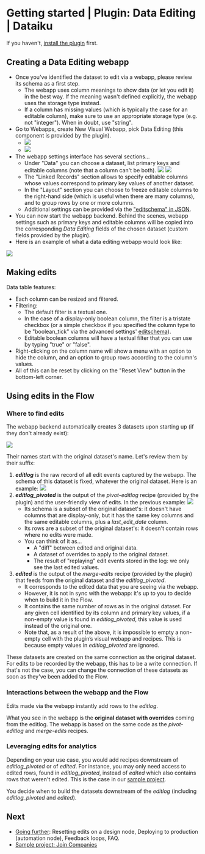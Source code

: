 # Getting started | Plugin: Data Editing | Dataiku

If you haven't, [install the plugin](install-plugin) first.

## Creating a Data Editing webapp

* Once you've identified the dataset to edit via a webapp, please review its schema as a first step.
  * The webapp uses column meanings to show data (or let you edit it) in the best way. If the meaning wasn't defined explicitly, the webapp uses the storage type instead.
  * If a column has missing values (which is typically the case for an editable column), make sure to use an appropriate storage type (e.g. not "integer"). When in doubt, use "string".
* Go to Webapps, create New Visual Webapp, pick Data Editing (this component is provided by the plugin).
  * ![](new_visual_webapp.png)
  * ![](new_visual_webapp_2.png)
* The webapp settings interface has several sections...
  * Under "Data" you can choose a dataset, list primary keys and editable columns (note that a column can't be both). ![](data_editing_webapp_params_1.png) ![](data_editing_webapp_params_2.png)
  * The "Linked Records" section allows to specify editable columns whose values correspond to primary key values of another dataset.
  * In the "Layout" section you can choose to freeze editable columns to the right-hand side (which is useful when there are many columns), and to group rows by one or more columns.
  * Additional settings can be provided via the ["editschema" in JSON](editschema).
* You can now start the webapp backend. Behind the scenes, webapp settings such as primary keys and editable columns will be copied into the corresponding _Data Editing_ fields of the chosen dataset (custom fields provided by the plugin).
* Here is an example of what a data editing webapp would look like:

![](webapp.png)

## Making edits

Data table features:

* Each column can be resized and filtered.
* Filtering:
  * The default filter is a textual one.
  * In the case of a display-only boolean column, the filter is a tristate checkbox (or a simple checkbox if you specified the column type to be "boolean_tick" via the advanced settings' [editschema](editschema)).
  * Editable boolean columns will have a textual filter that you can use by typing "true" or "false".
* Right-clicking on the column name will show a menu with an option to hide the column, and an option to group rows according to the column's values.
* All of this can be reset by clicking on the "Reset View" button in the bottom-left corner.

## Using edits in the Flow

### Where to find edits

The webapp backend automatically creates 3 datasets upon starting up (if they don't already exist):

![](new_datasets.png)

Their names start with the original dataset's name. Let's review them by their suffix:

 1. **_editlog_** is the raw record of all edit events captured by the webapp. The schema of this dataset is fixed, whatever the original dataset. Here is an example: ![](editlog.png)
 2. **_editlog\_pivoted_** is the output of the _pivot-editlog_ recipe (provided by the plugin) and the user-friendly view of edits. In the previous example: ![](editlog_pivoted.png)
    * Its schema is a subset of the original dataset's: it doesn't have columns that are display-only, but it has the same key columns and the same editable columns, plus a _last\_edit\_date_ column.
    * Its rows are a subset of the original dataset's: it doesn't contain rows where no edits were made.
    * You can think of it as...
      * A "diff" between edited and original data.
      * A dataset of overrides to apply to the original dataset.
      * The result of "replaying" edit events stored in the log: we only see the last edited values.
 3. **_edited_** is the output of the _merge-edits_ recipe (provided by the plugin) that feeds from the original dataset and the _editlog\_pivoted_.
    * It corresponds to the edited data that you are seeing via the webapp.
    * However, it is not in sync with the webapp: it's up to you to decide when to build it in the Flow.
    * It contains the same number of rows as in the original dataset. For any given cell identified by its column and primary key values, if a non-empty value is found in _editlog\_pivoted_, this value is used instead of the original one.
    * Note that, as a result of the above, it is impossible to empty a non-empty cell with the plugin’s visual webapp and recipes. This is because empty values in _editlog\_pivoted_ are ignored.

These datasets are created on the same connection as the original dataset. For edits to be recorded by the webapp, this has to be a write connection. If that's not the case, you can change the connection of these datasets as soon as they've been added to the Flow.

### Interactions between the webapp and the Flow

Edits made via the webapp instantly add rows to the _editlog_.

What you see in the webapp is the **original dataset with overrides** coming from the editlog. The webapp is based on the same code as the _pivot-editlog_ and _merge-edits_ recipes.

### Leveraging edits for analytics

Depending on your use case, you would add recipes downstream of _editlog\_pivoted_ or of _edited_. For instance, you may only need access to edited rows, found in _editlog\_pivoted_, instead of _edited_ which also contains rows that weren't edited. This is the case in our [sample project](sample-project-join-companies).

You decide when to build the datasets downstream of the _editlog_ (including _editlog\_pivoted_ and _edited_).

## Next

* [Going further](going-further): Resetting edits on a design node, Deploying to production (automation node), Feedback loops, FAQ.
* [Sample project: Join Companies](sample-project-join-companies)
